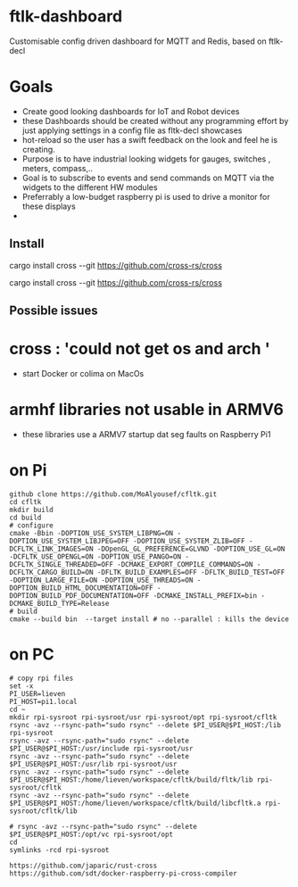 # ftlk-dashboard
Customisable config driven  dashboard for MQTT and Redis, based on ftlk-decl
# Goals
- Create good looking dashboards for IoT and Robot devices 
- these Dashboards should be created without any programming effort by just applying settings in a config file as fltk-decl showcases
- hot-reload so the user has a swift feedback on the look and feel he is creating.
- Purpose is to have industrial looking widgets for gauges, switches , meters, compass,..
- Goal is to subscribe to events and send commands on MQTT via the widgets to the different HW modules
- Preferrably a low-budget raspberry pi is used to drive a monitor for these displays
- 
## Install
cargo install cross --git https://github.com/cross-rs/cross

cargo install cross --git https://github.com/cross-rs/cross

## Possible issues

# cross : 'could not get os and arch '
- start Docker or colima on MacOs
# armhf libraries not usable in ARMV6
- these libraries use a ARMV7 startup dat seg faults on Raspberry Pi1

# on Pi
```shell
github clone https://github.com/MoAlyousef/cfltk.git
cd cfltk
mkdir build
cd build
# configure
cmake -Bbin -DOPTION_USE_SYSTEM_LIBPNG=ON -DOPTION_USE_SYSTEM_LIBJPEG=OFF -DOPTION_USE_SYSTEM_ZLIB=OFF -DCFLTK_LINK_IMAGES=ON -DOpenGL_GL_PREFERENCE=GLVND -DOPTION_USE_GL=ON -DCFLTK_USE_OPENGL=ON -DOPTION_USE_PANGO=ON -DCFLTK_SINGLE_THREADED=OFF -DCMAKE_EXPORT_COMPILE_COMMANDS=ON -DCFLTK_CARGO_BUILD=ON -DFLTK_BUILD_EXAMPLES=OFF -DFLTK_BUILD_TEST=OFF -DOPTION_LARGE_FILE=ON -DOPTION_USE_THREADS=ON -DOPTION_BUILD_HTML_DOCUMENTATION=OFF -DOPTION_BUILD_PDF_DOCUMENTATION=OFF -DCMAKE_INSTALL_PREFIX=bin -DCMAKE_BUILD_TYPE=Release
# build
cmake --build bin  --target install # no --parallel : kills the device
```
# on PC
```shell
# copy rpi files
set -x
PI_USER=lieven
PI_HOST=pi1.local
cd ~
mkdir rpi-sysroot rpi-sysroot/usr rpi-sysroot/opt rpi-sysroot/cfltk
rsync -avz --rsync-path="sudo rsync" --delete $PI_USER@$PI_HOST:/lib rpi-sysroot
rsync -avz --rsync-path="sudo rsync" --delete $PI_USER@$PI_HOST:/usr/include rpi-sysroot/usr
rsync -avz --rsync-path="sudo rsync" --delete $PI_USER@$PI_HOST:/usr/lib rpi-sysroot/usr
rsync -avz --rsync-path="sudo rsync" --delete $PI_USER@$PI_HOST:/home/lieven/workspace/cfltk/build/fltk/lib rpi-sysroot/cfltk
rsync -avz --rsync-path="sudo rsync" --delete $PI_USER@$PI_HOST:/home/lieven/workspace/cfltk/build/libcfltk.a rpi-sysroot/cfltk/lib

# rsync -avz --rsync-path="sudo rsync" --delete $PI_USER@$PI_HOST:/opt/vc rpi-sysroot/opt
cd
symlinks -rcd rpi-sysroot

https://github.com/japaric/rust-cross
https://github.com/sdt/docker-raspberry-pi-cross-compiler